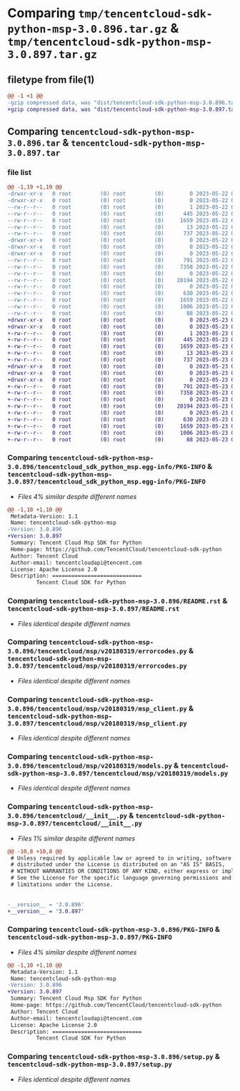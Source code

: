 # Comparing `tmp/tencentcloud-sdk-python-msp-3.0.896.tar.gz` & `tmp/tencentcloud-sdk-python-msp-3.0.897.tar.gz`

## filetype from file(1)

```diff
@@ -1 +1 @@
-gzip compressed data, was "dist/tencentcloud-sdk-python-msp-3.0.896.tar", last modified: Mon May 22 00:28:22 2023, max compression
+gzip compressed data, was "dist/tencentcloud-sdk-python-msp-3.0.897.tar", last modified: Tue May 23 02:27:32 2023, max compression
```

## Comparing `tencentcloud-sdk-python-msp-3.0.896.tar` & `tencentcloud-sdk-python-msp-3.0.897.tar`

### file list

```diff
@@ -1,19 +1,19 @@
-drwxr-xr-x   0 root         (0) root         (0)        0 2023-05-22 00:28:22.000000 tencentcloud-sdk-python-msp-3.0.896/
-drwxr-xr-x   0 root         (0) root         (0)        0 2023-05-22 00:28:22.000000 tencentcloud-sdk-python-msp-3.0.896/tencentcloud_sdk_python_msp.egg-info/
--rw-r--r--   0 root         (0) root         (0)        1 2023-05-22 00:28:22.000000 tencentcloud-sdk-python-msp-3.0.896/tencentcloud_sdk_python_msp.egg-info/dependency_links.txt
--rw-r--r--   0 root         (0) root         (0)      445 2023-05-22 00:28:22.000000 tencentcloud-sdk-python-msp-3.0.896/tencentcloud_sdk_python_msp.egg-info/SOURCES.txt
--rw-r--r--   0 root         (0) root         (0)     1659 2023-05-22 00:28:22.000000 tencentcloud-sdk-python-msp-3.0.896/tencentcloud_sdk_python_msp.egg-info/PKG-INFO
--rw-r--r--   0 root         (0) root         (0)       13 2023-05-22 00:28:22.000000 tencentcloud-sdk-python-msp-3.0.896/tencentcloud_sdk_python_msp.egg-info/top_level.txt
--rw-r--r--   0 root         (0) root         (0)      737 2023-05-22 00:28:22.000000 tencentcloud-sdk-python-msp-3.0.896/README.rst
-drwxr-xr-x   0 root         (0) root         (0)        0 2023-05-22 00:28:22.000000 tencentcloud-sdk-python-msp-3.0.896/tencentcloud/
-drwxr-xr-x   0 root         (0) root         (0)        0 2023-05-22 00:28:22.000000 tencentcloud-sdk-python-msp-3.0.896/tencentcloud/msp/
-drwxr-xr-x   0 root         (0) root         (0)        0 2023-05-22 00:28:22.000000 tencentcloud-sdk-python-msp-3.0.896/tencentcloud/msp/v20180319/
--rw-r--r--   0 root         (0) root         (0)      791 2023-05-22 00:28:22.000000 tencentcloud-sdk-python-msp-3.0.896/tencentcloud/msp/v20180319/errorcodes.py
--rw-r--r--   0 root         (0) root         (0)     7358 2023-05-22 00:28:22.000000 tencentcloud-sdk-python-msp-3.0.896/tencentcloud/msp/v20180319/msp_client.py
--rw-r--r--   0 root         (0) root         (0)        0 2023-05-22 00:28:22.000000 tencentcloud-sdk-python-msp-3.0.896/tencentcloud/msp/v20180319/__init__.py
--rw-r--r--   0 root         (0) root         (0)    20194 2023-05-22 00:28:22.000000 tencentcloud-sdk-python-msp-3.0.896/tencentcloud/msp/v20180319/models.py
--rw-r--r--   0 root         (0) root         (0)        0 2023-05-22 00:28:22.000000 tencentcloud-sdk-python-msp-3.0.896/tencentcloud/msp/__init__.py
--rw-r--r--   0 root         (0) root         (0)      630 2023-05-22 00:28:22.000000 tencentcloud-sdk-python-msp-3.0.896/tencentcloud/__init__.py
--rw-r--r--   0 root         (0) root         (0)     1659 2023-05-22 00:28:22.000000 tencentcloud-sdk-python-msp-3.0.896/PKG-INFO
--rw-r--r--   0 root         (0) root         (0)     1006 2023-05-22 00:28:22.000000 tencentcloud-sdk-python-msp-3.0.896/setup.py
--rw-r--r--   0 root         (0) root         (0)       88 2023-05-22 00:28:22.000000 tencentcloud-sdk-python-msp-3.0.896/setup.cfg
+drwxr-xr-x   0 root         (0) root         (0)        0 2023-05-23 02:27:32.000000 tencentcloud-sdk-python-msp-3.0.897/
+drwxr-xr-x   0 root         (0) root         (0)        0 2023-05-23 02:27:32.000000 tencentcloud-sdk-python-msp-3.0.897/tencentcloud_sdk_python_msp.egg-info/
+-rw-r--r--   0 root         (0) root         (0)        1 2023-05-23 02:27:32.000000 tencentcloud-sdk-python-msp-3.0.897/tencentcloud_sdk_python_msp.egg-info/dependency_links.txt
+-rw-r--r--   0 root         (0) root         (0)      445 2023-05-23 02:27:32.000000 tencentcloud-sdk-python-msp-3.0.897/tencentcloud_sdk_python_msp.egg-info/SOURCES.txt
+-rw-r--r--   0 root         (0) root         (0)     1659 2023-05-23 02:27:32.000000 tencentcloud-sdk-python-msp-3.0.897/tencentcloud_sdk_python_msp.egg-info/PKG-INFO
+-rw-r--r--   0 root         (0) root         (0)       13 2023-05-23 02:27:32.000000 tencentcloud-sdk-python-msp-3.0.897/tencentcloud_sdk_python_msp.egg-info/top_level.txt
+-rw-r--r--   0 root         (0) root         (0)      737 2023-05-23 02:27:32.000000 tencentcloud-sdk-python-msp-3.0.897/README.rst
+drwxr-xr-x   0 root         (0) root         (0)        0 2023-05-23 02:27:32.000000 tencentcloud-sdk-python-msp-3.0.897/tencentcloud/
+drwxr-xr-x   0 root         (0) root         (0)        0 2023-05-23 02:27:32.000000 tencentcloud-sdk-python-msp-3.0.897/tencentcloud/msp/
+drwxr-xr-x   0 root         (0) root         (0)        0 2023-05-23 02:27:32.000000 tencentcloud-sdk-python-msp-3.0.897/tencentcloud/msp/v20180319/
+-rw-r--r--   0 root         (0) root         (0)      791 2023-05-23 02:27:32.000000 tencentcloud-sdk-python-msp-3.0.897/tencentcloud/msp/v20180319/errorcodes.py
+-rw-r--r--   0 root         (0) root         (0)     7358 2023-05-23 02:27:32.000000 tencentcloud-sdk-python-msp-3.0.897/tencentcloud/msp/v20180319/msp_client.py
+-rw-r--r--   0 root         (0) root         (0)        0 2023-05-23 02:27:32.000000 tencentcloud-sdk-python-msp-3.0.897/tencentcloud/msp/v20180319/__init__.py
+-rw-r--r--   0 root         (0) root         (0)    20194 2023-05-23 02:27:32.000000 tencentcloud-sdk-python-msp-3.0.897/tencentcloud/msp/v20180319/models.py
+-rw-r--r--   0 root         (0) root         (0)        0 2023-05-23 02:27:32.000000 tencentcloud-sdk-python-msp-3.0.897/tencentcloud/msp/__init__.py
+-rw-r--r--   0 root         (0) root         (0)      630 2023-05-23 02:27:32.000000 tencentcloud-sdk-python-msp-3.0.897/tencentcloud/__init__.py
+-rw-r--r--   0 root         (0) root         (0)     1659 2023-05-23 02:27:32.000000 tencentcloud-sdk-python-msp-3.0.897/PKG-INFO
+-rw-r--r--   0 root         (0) root         (0)     1006 2023-05-23 02:27:32.000000 tencentcloud-sdk-python-msp-3.0.897/setup.py
+-rw-r--r--   0 root         (0) root         (0)       88 2023-05-23 02:27:32.000000 tencentcloud-sdk-python-msp-3.0.897/setup.cfg
```

### Comparing `tencentcloud-sdk-python-msp-3.0.896/tencentcloud_sdk_python_msp.egg-info/PKG-INFO` & `tencentcloud-sdk-python-msp-3.0.897/tencentcloud_sdk_python_msp.egg-info/PKG-INFO`

 * *Files 4% similar despite different names*

```diff
@@ -1,10 +1,10 @@
 Metadata-Version: 1.1
 Name: tencentcloud-sdk-python-msp
-Version: 3.0.896
+Version: 3.0.897
 Summary: Tencent Cloud Msp SDK for Python
 Home-page: https://github.com/TencentCloud/tencentcloud-sdk-python
 Author: Tencent Cloud
 Author-email: tencentcloudapi@tencent.com
 License: Apache License 2.0
 Description: ============================
         Tencent Cloud SDK for Python
```

### Comparing `tencentcloud-sdk-python-msp-3.0.896/README.rst` & `tencentcloud-sdk-python-msp-3.0.897/README.rst`

 * *Files identical despite different names*

### Comparing `tencentcloud-sdk-python-msp-3.0.896/tencentcloud/msp/v20180319/errorcodes.py` & `tencentcloud-sdk-python-msp-3.0.897/tencentcloud/msp/v20180319/errorcodes.py`

 * *Files identical despite different names*

### Comparing `tencentcloud-sdk-python-msp-3.0.896/tencentcloud/msp/v20180319/msp_client.py` & `tencentcloud-sdk-python-msp-3.0.897/tencentcloud/msp/v20180319/msp_client.py`

 * *Files identical despite different names*

### Comparing `tencentcloud-sdk-python-msp-3.0.896/tencentcloud/msp/v20180319/models.py` & `tencentcloud-sdk-python-msp-3.0.897/tencentcloud/msp/v20180319/models.py`

 * *Files identical despite different names*

### Comparing `tencentcloud-sdk-python-msp-3.0.896/tencentcloud/__init__.py` & `tencentcloud-sdk-python-msp-3.0.897/tencentcloud/__init__.py`

 * *Files 1% similar despite different names*

```diff
@@ -10,8 +10,8 @@
 # Unless required by applicable law or agreed to in writing, software
 # distributed under the License is distributed on an "AS IS" BASIS,
 # WITHOUT WARRANTIES OR CONDITIONS OF ANY KIND, either express or implied.
 # See the License for the specific language governing permissions and
 # limitations under the License.
 
 
-__version__ = '3.0.896'
+__version__ = '3.0.897'
```

### Comparing `tencentcloud-sdk-python-msp-3.0.896/PKG-INFO` & `tencentcloud-sdk-python-msp-3.0.897/PKG-INFO`

 * *Files 4% similar despite different names*

```diff
@@ -1,10 +1,10 @@
 Metadata-Version: 1.1
 Name: tencentcloud-sdk-python-msp
-Version: 3.0.896
+Version: 3.0.897
 Summary: Tencent Cloud Msp SDK for Python
 Home-page: https://github.com/TencentCloud/tencentcloud-sdk-python
 Author: Tencent Cloud
 Author-email: tencentcloudapi@tencent.com
 License: Apache License 2.0
 Description: ============================
         Tencent Cloud SDK for Python
```

### Comparing `tencentcloud-sdk-python-msp-3.0.896/setup.py` & `tencentcloud-sdk-python-msp-3.0.897/setup.py`

 * *Files identical despite different names*

